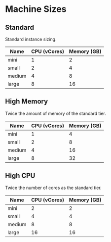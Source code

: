 # Machine Sizes

## Standard

Standard instance sizing.

| Name          | CPU   (vCores) | Memory  (GB)  |
|---            |---           |---          |
|mini  |1             |  2          |
|small |2             |  4          |
|medium|4             |  8          |
|large |8             | 16          |

## High Memory

Twice the amount of memory of the standard tier.

| Name          | CPU   (vCores) | Memory  (GB)  |
|---            |---           |---          |
|mini  |1             |  4          |
|small |2             |  8          |
|medium|4             |  16         |
|large |8             |  32         |

## High CPU

Twice the number of cores as the standard tier.

| Name          | CPU   (vCores) | Memory  (GB)  |
|---            |---           |---          |
|mini  |2             |  2          |
|small |4             |  4          |
|medium|8             |  8          |
|large |16             | 16         |
